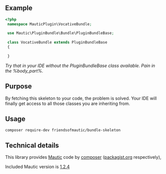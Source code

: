 ## Example

```php
<?php
 namespace MauticPlugin\VocativeBundle;
 
 use Mautic\PluginBundle\Bundle\PluginBundleBase;
 
 class VocativeBundle extends PluginBundleBase
 {
 
 }
```
*Try that in your IDE without the PluginBundleBase class available. Pain in the %body_part%.*

## Purpose
By fetching this skeleton to your code, the problem is solved.
Your IDE will finally get access to all those classes you are inheriting from.

## Usage
`composer require-dev friendsofmautic/bundle-skeleton` 

## Technical details
This library provides [Mautic](https://www.mautic.org/) code by [composer](https://getcomposer.org/) ([packagist.org](https://packagist.org/) respectively),

Included Mautic version is [1.2.4](https://github.com/mautic/mautic/tree/1.2.4)
